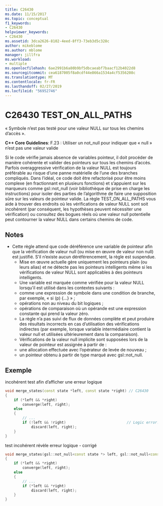 ```yaml
---
title: C26430
ms.date: 11/15/2017
ms.topic: conceptual
f1_keywords:
- C26430
helpviewer_keywords:
- C26430
ms.assetid: 3dca2626-8102-4eed-8ff3-73eb3d5c328c
author: mikeblome
ms.author: mblome
manager: jillfra
ms.workload:
- multiple
ms.openlocfilehash: 6ae2991b6a80b9bf5dbcaeabf7baacf12b4022d8
ms.sourcegitcommit: cea6187005f8a0cdf44e866a1534a4cf5356208c
ms.translationtype: MT
ms.contentlocale: fr-FR
ms.lasthandoff: 02/27/2019
ms.locfileid: "56952746"
---
```

# <a name="c26430-testonallpaths"></a>C26430 TEST_ON_ALL_PATHS

« Symbole n’est pas testé pour une valeur NULL sur tous les chemins d’accès ».

**C++ Core Guidelines**: F.23 : Utiliser un not_null<T> pour indiquer que « null » n’est pas une valeur valide

Si le code vérifie jamais absence de variables pointeur, il doit procéder de manière cohérente et valider des pointeurs sur tous les chemins d’accès. Parfois overaggressive vérification de la valeur NULL est toujours préférable au risque d’une panne matérielle de l’une des branches compliqués. Dans l’idéal, ce code doit être refactorisé pour être moins complexe (en fractionnant en plusieurs fonctions) et s’appuient sur les marqueurs comme gsl::not_null (voir bibliothèque de prise en charge les instructions) pour isoler des parties de l’algorithme de faire une supposition sûre sur les valeurs de pointeur valide. La règle TEST_ON_ALL_PATHS vous aide à trouver des endroits où les vérifications de valeur NULL sont soit incohérent (par conséquent, les hypothèses peuvent nécessiter une vérification) ou consultez des bogues réels où une valeur null potentielle peut contourner la valeur NULL dans certains chemins de code.

## <a name="remarks"></a>Notes

- Cette règle attend que code déréférence une variable de pointeur afin que la vérification de valeur null (ou mise en œuvre de valeur non null) est justifié. S’il n’existe aucun déréférencement, la règle est suspendue.
  - Mise en œuvre actuelle gère uniquement les pointeurs plain (ou leurs alias) et ne détecte pas les pointeurs intelligents même si les vérifications de valeur NULL sont applicables à des pointeurs intelligents.
  - Une variable est marquée comme vérifiée pour la valeur NULL lorsqu’il est utilisé dans les contextes suivants :
  - comme une expression de symbole dans une condition de branche, par exemple, « si (p) {...} » ;
  - opérations non au niveau du bit logiques ;
  - opérations de comparaison où un opérande est une expression constante qui prend la valeur zéro.
  - La règle n’a pas suivi de flux de données complète et peut produire des résultats incorrects en cas d’utilisation des vérifications indirectes (par exemple, lorsque variable intermédiaire contient la valeur null et utilisées ultérieurement dans la comparaison).
  - Vérifications de la valeur null implicite sont supposées lors de la valeur de pointeur est assignée à partir de :
  - une allocation effectuée avec l’opérateur de levée de nouveau ;
  - un pointeur obtenu à partir de type marqué avec gsl::not_null.

## <a name="example"></a>Exemple

incohérent test afin d’afficher une erreur logique

```cpp
void merge_states(const state *left, const state *right) // C26430
{
    if (*left && *right)
        converge(left, right);
    else
    {
        // ...
        if (!left && !right)                            // Logic error!
            discard(left, right);
    }
}
```

test incohérent révèle erreur logique - corrigé

```cpp
void merge_states(gsl::not_null<const state *> left, gsl::not_null<const state *> right)
{
    if (*left && *right)
        converge(left, right);
    else
    {
        // ...
        if (*left && *right)
            discard(left, right);
    }
}
```
